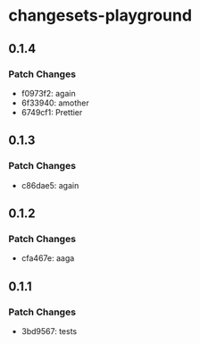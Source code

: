 # changesets-playground

## 0.1.4

### Patch Changes

- f0973f2: again
- 6f33940: amother
- 6749cf1: Prettier

## 0.1.3

### Patch Changes

- c86dae5: again

## 0.1.2

### Patch Changes

- cfa467e: aaga

## 0.1.1

### Patch Changes

- 3bd9567: tests
